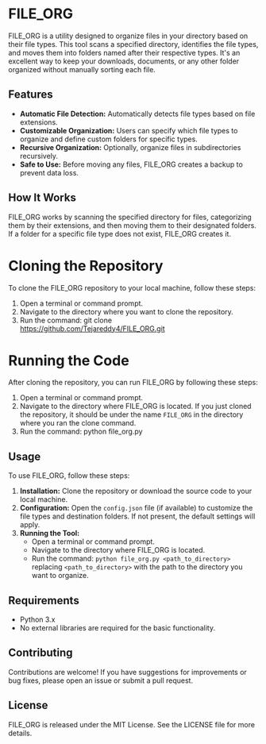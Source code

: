 # FILE_ORG

FILE_ORG is a utility designed to organize files in your directory based on their file types. This tool scans a specified directory, identifies the file types, and moves them into folders named after their respective types. It's an excellent way to keep your downloads, documents, or any other folder organized without manually sorting each file.

## Features

- **Automatic File Detection:** Automatically detects file types based on file extensions.
- **Customizable Organization:** Users can specify which file types to organize and define custom folders for specific types.
- **Recursive Organization:** Optionally, organize files in subdirectories recursively.
- **Safe to Use:** Before moving any files, FILE_ORG creates a backup to prevent data loss.

## How It Works

FILE_ORG works by scanning the specified directory for files, categorizing them by their extensions, and then moving them to their designated folders. If a folder for a specific file type does not exist, FILE_ORG creates it.

# Cloning the Repository

To clone the FILE_ORG repository to your local machine, follow these steps:

1. Open a terminal or command prompt.
2. Navigate to the directory where you want to clone the repository.
3. Run the command: git clone https://github.com/Tejareddy4/FILE_ORG.git

# Running the Code

After cloning the repository, you can run FILE_ORG by following these steps:

1. Open a terminal or command prompt.
2. Navigate to the directory where FILE_ORG is located. If you just cloned the repository, it should be under the name `FILE_ORG` in the directory where you ran the clone command.
3. Run the command: python file_org.py

## Usage

To use FILE_ORG, follow these steps:

1. **Installation:** Clone the repository or download the source code to your local machine.
2. **Configuration:** Open the `config.json` file (if available) to customize the file types and destination folders. If not present, the default settings will apply.
3. **Running the Tool:**
    - Open a terminal or command prompt.
    - Navigate to the directory where FILE_ORG is located.
    - Run the command: `python file_org.py <path_to_directory>` replacing `<path_to_directory>` with the path to the directory you want to organize.

## Requirements

- Python 3.x
- No external libraries are required for the basic functionality.

## Contributing

Contributions are welcome! If you have suggestions for improvements or bug fixes, please open an issue or submit a pull request.

## License

FILE_ORG is released under the MIT License. See the LICENSE file for more details.